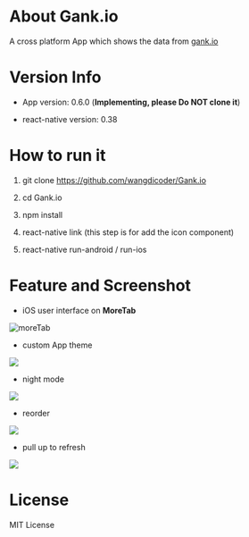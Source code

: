 # About Gank.io

A cross platform App which shows the data from [gank.io](http://gank.io)

# Version Info

- App version: 0.6.0 (**Implementing, please Do NOT clone it**)

- react-native version: 0.38

# How to run it

1. git clone https://github.com/wangdicoder/Gank.io

2. cd Gank.io

3. npm install

4. react-native link (this step is for add the icon component)

5. react-native run-android / run-ios

# Feature and Screenshot

- iOS user interface on **MoreTab**

![moreTab](https://github.com/wangdicoder/Gank.io/raw/master/screenshot/moretab.png)

- custom App theme

![](https://github.com/wangdicoder/Gank.io/raw/master/screenshot/theme.gif)

- night mode

![](https://github.com/wangdicoder/Gank.io/raw/master/screenshot/nightmode.gif)

- reorder

![](https://github.com/wangdicoder/Gank.io/raw/master/screenshot/order.gif)

- pull up to refresh

![](https://github.com/wangdicoder/Gank.io/raw/master/screenshot/listviewRefresh.gif)

# License

MIT License
